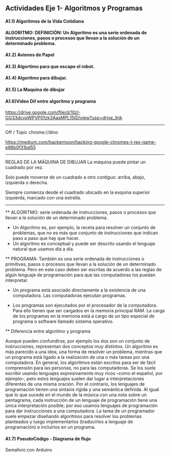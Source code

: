 ## Actividades Eje 1- Algoritmos y Programas

#### A1.1) Algoritmos de la Vida Cotidiana
**ALGORITMO: DEFINICIÓN: Un Algoritmo es una serie ordenada de instrucciones, pasos o procesos que llevan a la solución de un determinado problema.**

#### A1.2) Aviones de Papel
#### A1.3) Algortimo para que escape el robot.
#### A1.4) Algoritmo para dibujar. 
#### A1.5) La Maquina de dibujar
#### A1.6)Video Dif entre algoritmo y programa
https://drive.google.com/file/d/1IlzI-GG33dcvpWPVP0fzk3AasMPL15ID/view?usp=drive_link
___

Off / Topic 
chrome://dino

https://medium.com/hackernoon/hacking-google-chromes-t-rex-game-e88b0f31bd55
____


REGLAS DE LA MÁQUINA DE DIBUJAR
La máquina puede pintar un cuadrado por vez. 

Solo puede moverse de un cuadrado a otro contiguo: arriba, abajo, izquierda o derecha. 

Siempre comienza desde el cuadrado ubicado en la esquina superior izquierda, marcado con una estrella. 

____
** ALGORITMO: serie ordenada de instrucciones, pasos o procesos que llevan a la solución de
un determinado problema.
* Un Algoritmo es, por ejemplo, la receta para resolver un conjunto de problemas, que no
es más que conjunto de instrucciones que indican paso a paso que hay que hacer.
* Un algoritmo es conceptual y puede ser descrito usando el lenguaje natural que usamos
día a día.

** PROGRAMA: También es una serie ordenada de instrucciones o primitivas, pasos o procesos
que llevan a la solución de un determinado problema. Pero en este caso deben ser escritas
de acuerdo a las reglas de algún lenguaje de programación para que las computadoras los
puedan interpretar.

* Un programa está asociado directamente a la existencia de una computadora. Las
computadoras ejecutan programas.

* Los programas son ejecutados por el procesador de la computadora. Para ello tienen que
ser cargados en la memoria principal RAM. La carga de los programas en la memoria está a
cargo de un tipo especial de programa o software llamado sistema operativo.

** Diferencia entre algoritmo y programa

Aunque pueden confundirse, por ejemplo los dos son un conjunto de instrucciones,
representan dos conceptos muy distintos. Un algoritmo es más parecido a una idea, una
forma de resolver un problema, mientras que un programa está ligado a la realización de
una o más tareas por una computadora.
En general, los algoritmos están escritos para ser de fácil comprensión para las personas,
no para las computadoras. Se los suele escribir usando lenguajes expresivamente muy ricos
–como el español, por ejemplo–, pero estos lenguajes suelen dar lugar a interpretaciones
diferentes de una misma oración.
Por el contrario, los lenguajes de programación tienen una sintaxis rígida y una semántica
definida. Al igual que lo que sucede en el mundo de la música con una nota sobre un
pentagrama, cada instrucción de un lenguaje de programación tiene una única interpretación
posible; por eso usamos lenguajes de programación para dar instrucciones a una
computadora.
La tarea de un programador suele empezar diseñando algoritmos para resolver los
problemas planteados y luego implementarlos (traducirlos a lenguaje de programación) e
incluirlos en un programa.


#### A1.7) PseudoCódigo - Diagrama de flujo
Semaforo con Arduino

